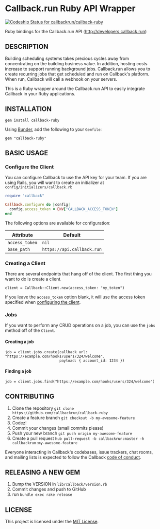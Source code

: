 Callback.run Ruby API Wrapper
=============================

[ ![Codeship Status for callbackrun/callback-ruby](https://app.codeship.com/projects/2c3b5c50-fd0e-0134-c7bc-22bf4c6edae4/status?branch=master)](https://app.codeship.com/projects/211937)

Ruby bindings for the Callback.run API (http://developers.callback.run)

## DESCRIPTION

Building scheduling systems takes precious cycles away from concentrating on the building business value. In addition, hosting costs increase to support running background jobs. Callback.run allows you to create recurring jobs that get scheduled and run on Callback's platform. When run, Callback will call a webhook on your servers.

This is a Ruby wrapper around the Callback.run API to easily integrate Callback in your Ruby applications.

## INSTALLATION

```
gem install callback-ruby
```

Using [Bunder](http://bundler.io/), add the following to your `Gemfile`:

```
gem "callback-ruby"
```

## BASIC USAGE

### Configure the Client

You can configure Callback to use the API key for your team. If you are using Rails, you will want to create an initializer at `config/initializers/callback.rb`

```ruby
require "callback"

Callback.configure do |config|
  config.access_token = ENV["CALLBACK_ACCESS_TOKEN"]
end
```

The following options are available for configuration:

| Attribute      | Default                    |
|----------------|----------------------------|
| `access_token` | `nil`                      |
| `base_path`    | `https://api.callback.run` |

### Creating a Client

There are several endpoints that hang off of the client. The first thing you want to do is create a client.

```
client = Callback::Client.new(access_token: "my_token")
```

If you leave the `access_token` option blank, it will use the access token specified when [configuring the client](#configure-the-client).

### Jobs

If you want to perform any CRUD operations on a job, you can use the `jobs` method off of the `Client`.

#### Creating a job

```
job = client.jobs.create(callback_url: "https://example.com/hooks/users/324/welcome",
                         payload: { account_id: 1234 })
```

#### Finding a job

```
job = client.jobs.find("https://example.com/hooks/users/324/welcome")
```

## CONTRIBUTING

1. Clone the repository `git clone https://github.com/callbackrun/callback-ruby`
1. Create a feature branch `git checkout -b my-awesome-feature`
1. Codez!
1. Commit your changes (small commits please)
1. Push your new branch `git push origin my-awesome-feature`
1. Create a pull request `hub pull-request -b callbackrun:master -h callbackrun:my-awesome-feature`

Everyone interacting in Callback's codebases, issue trackers, chat rooms, and mailing lists is expected to follow the Callback [code of conduct](CODE_OF_CONDUCT.md).

## RELEASING A NEW GEM

1. Bump the VERSION in `lib/callback/version.rb`
1. Commit changes and push to GitHub
1. run `bundle exec rake release`

## LICENSE

This project is licensed under the [MIT License](LICENSE.md).
